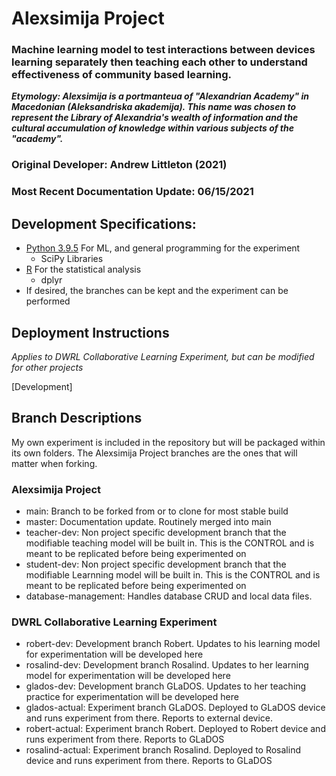 # Alexsimija Project

### Machine learning model to test interactions between devices learning separately then teaching each other to understand effectiveness of community based learning. 

_**Etymology: Alexsimija is a portmanteua of "Alexandrian Academy" in Macedonian \(Aleksandriska akademija\). This name was chosen to represent the Library of Alexandria's wealth of information and the cultural accumulation of knowledge within various subjects of the "academy".**_

### Original Developer: Andrew Littleton \(2021\)

### Most Recent Documentation Update: 06/15/2021

## Development Specifications:

* [Python 3.9.5](https://www.python.org/downloads/release/python-395/) For ML, and general programming for the experiment
  * SciPy Libraries
* [R](https://www.r-project.org/) For the statistical analysis
  * dplyr
* If desired, the branches can be kept and the experiment can be performed

## Deployment Instructions 

_Applies to DWRL Collaborative Learning Experiment, but can be modified for other projects_

\[Development\]

## Branch Descriptions

My own experiment is included in the repository but will be packaged within its own folders. The Alexsimija Project branches are the ones that will matter when forking. 

### Alexsimija Project

* main: Branch to be forked from or to clone for most stable build
* master: Documentation update. Routinely merged into main
* teacher-dev: Non project specific development branch that the modifiable teaching model will be built in. This is the CONTROL and is meant to be replicated before being experimented on
* student-dev: Non project specific development branch that the modifiable Learnning model will be built in. This is the CONTROL and is meant to be replicated before being experimented on
* database-management: Handles database CRUD and local data files.

### DWRL Collaborative Learning Experiment 

* robert-dev: Development branch Robert. Updates to his learning model for experimentation will be developed here
* rosalind-dev: Development branch Rosalind. Updates to her learning model for experimentation will be developed here
* glados-dev: Development branch GLaDOS. Updates to her teaching practice for experimentation will be developed here
* glados-actual: Experiment branch GLaDOS. Deployed to GLaDOS device and runs experiment from there. Reports to external device.
* robert-actual: Experiment branch Robert. Deployed to Robert device and runs experiment from there. Reports to GLaDOS
* rosalind-actual: Experiment branch Rosalind. Deployed to Rosalind device and runs experiment from there. Reports to GLaDOS



